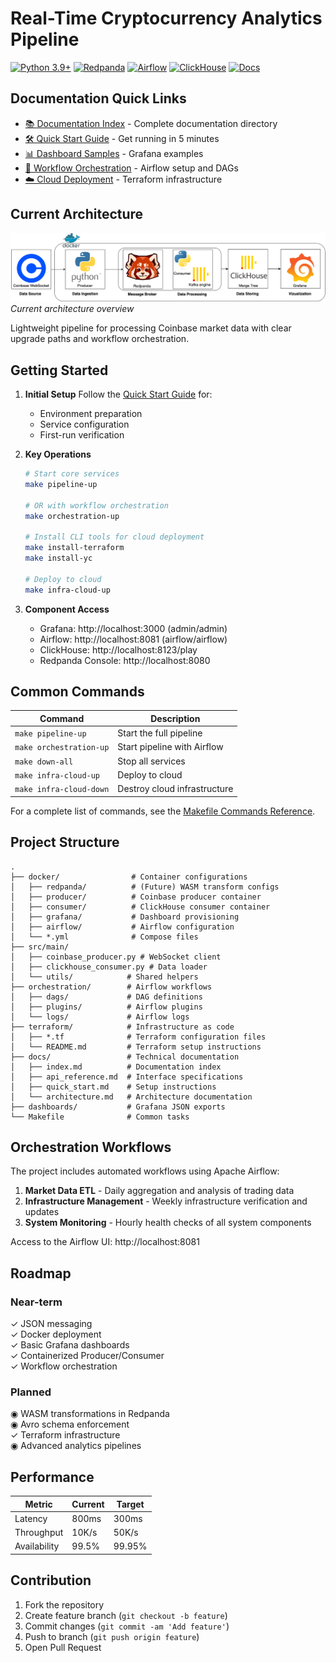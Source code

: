 # Real-Time Cryptocurrency Analytics Pipeline

[![Python 3.9+](https://img.shields.io/badge/python-3.9+-blue.svg)](https://www.python.org/downloads/) 
[![Redpanda](https://img.shields.io/badge/Streaming-Redpanda-ff69b4)](https://redpanda.com/)
[![Airflow](https://img.shields.io/badge/Orchestration-Airflow-017CEE)](https://airflow.apache.org/)
[![ClickHouse](https://img.shields.io/badge/Database-ClickHouse-FFCC01)](https://clickhouse.com/)
[![Docs](https://img.shields.io/badge/Docs-API%20Reference-blueviolet)](docs/api_reference.md)

## Documentation Quick Links
- [📚 Documentation Index](docs/index.md) - Complete documentation directory
- [🛠️ Quick Start Guide](docs/quick_start.md) - Get running in 5 minutes
- [📊 Dashboard Samples](dashboards/) - Grafana examples
- [🔄 Workflow Orchestration](docker/airflow/README.md) - Airflow setup and DAGs
- [☁️ Cloud Deployment](terraform/README.md) - Terraform infrastructure

## Current Architecture
![Pipeline Diagram](https://github.com/AIZharau/coinbase-realtime-analytics/blob/main/docs/images/pipeline.png)  
*Current architecture overview*

Lightweight pipeline for processing Coinbase market data with clear upgrade paths and workflow orchestration.

## Getting Started

1. **Initial Setup**
   Follow the [Quick Start Guide](docs/quick_start.md) for:
   - Environment preparation
   - Service configuration
   - First-run verification

2. **Key Operations**
   ```bash
   # Start core services
   make pipeline-up

   # OR with workflow orchestration
   make orchestration-up

   # Install CLI tools for cloud deployment
   make install-terraform
   make install-yc
   
   # Deploy to cloud
   make infra-cloud-up
   ```

3. **Component Access**
   - Grafana: http://localhost:3000 (admin/admin)
   - Airflow: http://localhost:8081 (airflow/airflow)
   - ClickHouse: http://localhost:8123/play
   - Redpanda Console: http://localhost:8080

## Common Commands

| Command | Description |
|---------|-------------|
| `make pipeline-up` | Start the full pipeline |
| `make orchestration-up` | Start pipeline with Airflow |
| `make down-all` | Stop all services |
| `make infra-cloud-up` | Deploy to cloud |
| `make infra-cloud-down` | Destroy cloud infrastructure |

For a complete list of commands, see the [Makefile Commands Reference](docs/quick_start.md#common-makefile-commands).

## Project Structure

```
.
├── docker/                # Container configurations
│   ├── redpanda/          # (Future) WASM transform configs
│   ├── producer/          # Coinbase producer container
│   ├── consumer/          # ClickHouse consumer container
│   ├── grafana/           # Dashboard provisioning
│   ├── airflow/           # Airflow configuration
│   └── *.yml              # Compose files
├── src/main/
│   ├── coinbase_producer.py # WebSocket client
│   ├── clickhouse_consumer.py # Data loader
│   └── utils/            # Shared helpers
├── orchestration/        # Airflow workflows
│   ├── dags/             # DAG definitions
│   ├── plugins/          # Airflow plugins
│   └── logs/             # Airflow logs
├── terraform/            # Infrastructure as code
│   ├── *.tf              # Terraform configuration files
│   └── README.md         # Terraform setup instructions
├── docs/                 # Technical documentation
│   ├── index.md          # Documentation index
│   ├── api_reference.md  # Interface specifications
│   ├── quick_start.md    # Setup instructions
│   └── architecture.md   # Architecture documentation
├── dashboards/           # Grafana JSON exports
└── Makefile              # Common tasks
```

## Orchestration Workflows

The project includes automated workflows using Apache Airflow:

1. **Market Data ETL** - Daily aggregation and analysis of trading data
2. **Infrastructure Management** - Weekly infrastructure verification and updates
3. **System Monitoring** - Hourly health checks of all system components

Access to the Airflow UI: http://localhost:8081

## Roadmap

### Near-term
✓ JSON messaging  
✓ Docker deployment  
✓ Basic Grafana dashboards  
✓ Containerized Producer/Consumer  
✓ Workflow orchestration  

### Planned
◉ WASM transformations in Redpanda  
◉ Avro schema enforcement  
✓ Terraform infrastructure  
◉ Advanced analytics pipelines  


## Performance

| Metric          | Current | Target |
|----------------|---------|--------|
| Latency        | 800ms   | 300ms  |
| Throughput     | 10K/s   | 50K/s  |
| Availability   | 99.5%   | 99.95% |

## Contribution

1. Fork the repository
2. Create feature branch (`git checkout -b feature`)
3. Commit changes (`git commit -am 'Add feature'`)
4. Push to branch (`git push origin feature`)
5. Open Pull Request